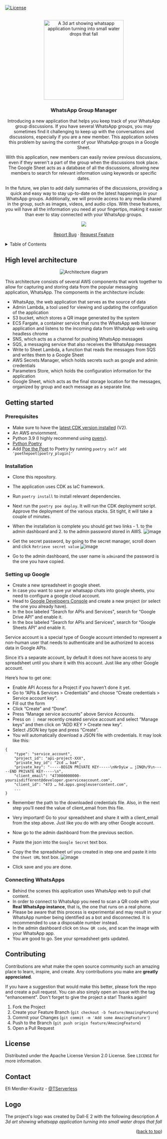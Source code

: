 [![License](https://img.shields.io/badge/License-Apache_2.0-blue.svg)](https://opensource.org/licenses/Apache-2.0)

<!-- PROJECT LOGO -->
<br />
<div align="center">
    <img width="256" height="256" src="https://user-images.githubusercontent.com/110536677/216813972-ea76373f-bfaa-4875-bdfa-5c93bd91acb7.png" alt="A 3d art showing whatsapp application turning into small water drops that fall">

<h3 align="center">WhatsApp Group Manager</h3>

  <p align="center">
   Introducing a new application that helps you keep track of your WhatsApp group discussions. If you have several WhatsApp groups, you may sometimes find it challenging to keep up with the conversations and discussions, especially if you are a new member. This application solves this problem by saving the content of your WhatsApp groups in a Google Sheet.

With this application, new members can easily review previous discussions, even if they weren't a part of the group when the discussions took place. The Google Sheet acts as a database of all the discussions, allowing new members to search for relevant information using keywords or specific dates.

In the future, we plan to add daily summaries of the discussions, providing a quick and easy way to stay up-to-date on the latest happenings in your WhatsApp groups. Additionally, we will provide access to any media shared in the group, such as images, videos, and audio clips. With these features, you will have all the information you need at your fingertips, making it easier than ever to stay connected with your WhatsApp groups.
    </p>
<img src="https://user-images.githubusercontent.com/110536677/217352491-ad533419-45db-4c30-ba28-ed3a843e7fa3.png">
    <br />
    <br />
    <a href="https://github.com/aws-hebrew-book/reminders/issues">Report Bug</a>
    ·
    <a href="https://github.com/aws-hebrew-book/reminders/issues">Request Feature</a>
  </p>
</div>


<!-- TABLE OF CONTENTS -->
<details>
  <summary>Table of Contents</summary>
  <ol>
    <li>
      <a href="#high-level-architecture">High level architecture</a>
    </li>
    <li>
      <a href="#getting-started">Getting Started</a>
      <ul>
        <li><a href="#prerequisites">Prerequisites</a></li>
        <li><a href="#installation">Installation</a></li>
      </ul>
    </li>
    <li><a href="#contributing">Contributing</a></li>
    <li><a href="#license">License</a></li>
    <li><a href="#contact">Contact</a></li>
    <li><a href="#logo">Logo</a></li>
  </ol>
</details>


## High level architecture

<div align="center">
    <img src="https://user-images.githubusercontent.com/110536677/217332241-6a4eb1f5-67bc-42bc-b88d-4e79f5eae935.png" alt="Architecture diagram">
</div>

This architecture consists of several AWS components that work together to allow for capturing and storing data from the popular messaging application, WhatsApp. The components in the architecture include:

* WhatsApp, the web application that serves as the source of data
* Admin Lambda, a tool used for viewing and updating the configuration of the application
* S3 bucket, which stores a QR image generated by the system
* ECS Fargate, a container service that runs the WhatsApp web listener application and listens to the incoming data from WhatsApp web using headless chrome
* SNS, which acts as a channel for pushing WhatsApp messages
* SQS, a messaging service that also receives the WhatsApp messages
* Write to Sheet Lambda, a function that reads the messages from SQS and writes them to a Google Sheet
* AWS Secrets Manager, which holds secrets such as google and admin credentials
* Parameters Store, which holds the configuration information for the application
* Google Sheet, which acts as the final storage location for the messages, organized by group and each message as a separate line.


## Getting started
### Prerequisites
* Make sure to have the [latest CDK version installed](https://docs.aws.amazon.com/cdk/v2/guide/getting_started.html#getting_started_install) (V2).
* An AWS enviornment.
* Python 3.9 (I highly recommend using [pyenv](https://github.com/pyenv/pyenv#installation)).
* [Python Poetry](https://python-poetry.org/docs/#installation)
* Add [Poe the Poet](https://github.com/nat-n/poethepoet) to Poetry by running `poetry self add 'poethepoet[poetry_plugin]'`


### Installation
* Clone this repository.
* The application uses CDK as IaC framework. 
* Run `poetry install` to install relevant dependencies.
* Next run the `poetry poe deploy`. It will run the CDK deployment script. Approve the deployment of the various stacks. Sit tight, it will take a couple of minutes.
* When the installation is complete you should get two links - 1. to the admin dashboard and 2. to the admin password stored in AWS.
![image](https://user-images.githubusercontent.com/110536677/217345457-e43cc69d-2d56-4174-9b1f-1834916bb6de.png)

* Get the secret password, by going to the secret manager, scroll down and click `Retrieve secret value`
![image](https://user-images.githubusercontent.com/110536677/217345589-d2851311-8bfc-4d37-9871-3efc33335780.png)

* Go to the admin dashboard, the user name is `admin`and the password is the one you have copied.

### Setting up Google
* Create a new spreadsheet in google sheet.
* In case you want to save yur whatsapp chats into google sheets, you need to configure a google cloud account.
* Head to [Google Developers Console](https://console.cloud.google.com/apis/dashboard?project=serverless-demo-210412) and create a new project (or select the one you already have).
* In the box labeled "Search for APIs and Services", search for “Google Drive API” and enable it.
* In the box labeled "Search for APIs and Services", search for “Google Sheets API” and enable it.

Service account is a special type of Google account intended to represent a non-human user that needs to authenticate and be authorized to access data in Google APIs.

Since it’s a separate account, by default it does not have access to any spreadsheet until you share it with this account. Just like any other Google account.

Here’s how to get one:
* Enable API Access for a Project if you haven’t done it yet.
* Go to “APIs & Services > Credentials” and choose “Create credentials > Service account key”.
* Fill out the form
* Click “Create” and “Done”.
* Press “Manage service accounts” above Service Accounts.
* Press on ⋮ near recently created service account and select “Manage keys” and then click on “ADD KEY > Create new key”.
* Select JSON key type and press “Create”.
* You will automatically download a JSON file with credentials. It may look like this:
```
{
    "type": "service_account",
    "project_id": "api-project-XXX",
    "private_key_id": "2cd … ba4",
    "private_key": "-----BEGIN PRIVATE KEY-----\nNrDyLw … jINQh/9\n-----END PRIVATE KEY-----\n",
    "client_email": "473000000000-yoursisdifferent@developer.gserviceaccount.com",
    "client_id": "473 … hd.apps.googleusercontent.com",
    ...
}
```
* Remember the path to the downloaded credentials file. Also, in the next step you’ll need the value of client_email from this file.
* Very important! Go to your spreadsheet and share it with a client_email from the step above. Just like you do with any other Google account.
* Now go to the admin dashboard from the previous section.
* Paste the json into the `Google Secret` text box.
* Copy the the spreadsheet url you created in step one and paste it into the `Sheet URL` text box.
![image](https://user-images.githubusercontent.com/110536677/217345941-03d33d0d-d1d7-4c3b-b94f-3b6d0d9e5194.png)

* Click save and you are done.

### Connecting WhatsApps
* Behind the scenes this application uses WhatsApp web to pull chat content.
* In order to connect to WhatsApp you need to scan a QR code with your **Real WhatsApp instance**, that is, the one that runs on a real phone.
* Please be aware that this process is experimental and may result in your WhatsApp number being identified as a bot and disconnected. It is recommended to use a disposable number instead.
* In the admin dashboard click on `Show QR code`, and scan the image with your WhatsApp app.
* You are good to go. See your spreadsheet gets updated.

## Contributing

Contributions are what make the open source community such an amazing place to learn, inspire, and create. Any contributions you make are **greatly appreciated**.

If you have a suggestion that would make this better, please fork the repo and create a pull request. You can also simply open an issue with the tag "enhancement".
Don't forget to give the project a star! Thanks again!

1. Fork the Project
2. Create your Feature Branch (`git checkout -b feature/AmazingFeature`)
3. Commit your Changes (`git commit -m 'Add some AmazingFeature'`)
4. Push to the Branch (`git push origin feature/AmazingFeature`)
5. Open a Pull Request


<!-- LICENSE -->
## License

Distributed under the Apache License Version 2.0 License. See `LICENSE` for more information.

<!-- CONTACT -->
## Contact

Efi Merdler-Kravitz - [@TServerless](https://twitter.com/TServerless)



## Logo
The project's logo was created by Dall-E 2 with the following description _A 3d art showing whatsapp application turning into small water drops that fall_


<p align="right">(<a href="#readme-top">back to top</a>)</p>
